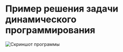 # Пример решения задачи динамического программирования
![Скриншот программы](https://github.com/lif0/BellmansMethod/blob/master/documents/screenProgram.png)
